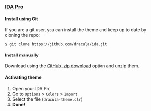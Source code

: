### [IDA Pro](https://www.hex-rays.com/products/ida/)

#### Install using Git

If you are a git user, you can install the theme and keep up to date by cloning the repo:

    $ git clone https://github.com/dracula/ida.git

#### Install manually

Download using the [GitHub .zip download](https://github.com/dracula/ida/archive/master.zip) option and unzip them.

#### Activating theme

1. Open your IDA Pro
2. Go to `Options` > `Colors` > `Import`
3. Select the file (`dracula-theme.clr`)
4. **Done!**